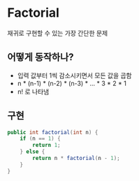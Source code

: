 # Factorial
재귀로 구현할 수 있는 가장 간단한 문제

## 어떻게 동작하나?
- 입력 값부터 1씩 감소시키면서 모든 값을 곱함
- n * (n-1) * (n-2) * (n-3) * ... * 3 * 2 * 1
- n! 로 나타냄

## 구현
```java
public int factorial(int n) {
    if (n == 1) {
        return 1;
    } else {
        return n * factorial(n - 1);
    }
}
```
